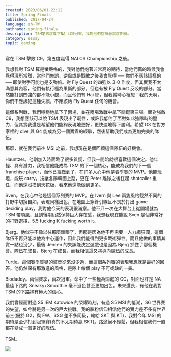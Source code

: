 ```yaml
---
created: 2023/06/01 22:12
title: Spring Finals
published: 2017-04-24
language: zh-TW
pathname: spring-finals
description: TSM第五度奪下NA LCS冠軍，我對他們抱持著高度期待。
category: essay
topic: gaming
---
```


寫在 TSM 擊敗 C9，第五度贏得 NALCS Championship 之後。

我想我對 TSM 算是蠻嚴格的，我對他們抱著非常高的期待，當他們贏的時候我會覺得理所當然，當他們失誤、逆風或是戰敗之後我會覺得 ── 你們不應該這樣的 ── 即使對手可能也是支勁旅。對 Fly Quest 的四強以 3-0 作收，但其實我不太滿意其內容，他們有執行極為果斷的部分，但也有被 Fly Quest 反咬的部分。當然能打到四強的都不能小覷，而且他們有 Hai 耶，但我當時心裡想：我的天啊，你們不應該犯這種失誤，不應該給 Fly Quest 任何的機會。

這個系列戰，我們穩穩地拿下了兩場，並在兩場激戰中拿下關鍵第三場。面對強敵 C9，我想應該可以說 TSM 表現出了韌性，或許我低估了面對如此強隊時的壓力，但其實我還是希望他們能夠表現地更好，更快速地奪下勝利。希望 G3 在對方家裡的 dive 與 G4 能成為另一個寶貴的經驗，然後幫助我們成為更加完美的隊伍。

那麼，就在我們前往 MSI 之前，我想現在是個回顧這個隊伍的好機會。

Hauntzer。他剛加入時面臨了很多質疑，但我一開始就很喜歡這個決定。他年輕、具有潛力，我相信他能成為 TSM 的下一個核心，能成為我們的下一個 franchise player，而他已經做到了，在許多人心中他是春季賽的 MVP。他能玩坦，能玩 carry，技壓各隊韓國上路，更在 Peter 離隊之後扛起 shotcaller 重任，而他還沒摸到天花板，看來他還能做到更多。

Sven。在我心中他是這個系列賽的 MVP。在 Ivern 與 Lee 兩隻風格截然不同的打野中切換自如，表現同樣出色，在地圖上穿針引線且不畏於打出 game deciding play，我對他今天的表現很滿意。他不只一次在大舞台上從開場就為 TSM 帶順風，且到後期仍然保持巨大存在感，我想我現在能說 Sven 是個非常好的打野選擇，5.5 fucking K fucking worth it。

Bjerg。他似乎不像以往那麼耀眼了，但那是因為他不再需要一人力網狂瀾，這個隊伍不再只能以他為中心運作，因此我們能得到更多戰術彈性。而且他做的事情其實一點也沒少，最後 Jensen 的失誤能決定遊戲也是因為 Bjerg 抓住了那個機會。隊伍在成長，Bjerg 在成長，而我相信這又將導向隊伍的成長。

Turtle。這個賽季質疑的聲音從來沒少過，而這個系列賽的表現我想就是最好的回答。他仍然保有那激進的風格，是隊上每個 play 不可或缺的一員。

Biodaddy。兩個賽季，兩次冠軍。命中了一些極為關鍵的 CC，對面也許是 NA 最佳下路的 Sneaky+Smoothie 毫不遜色甚至更加出色。未來還長，有他在我對 TSM 的下路抱有極大的信心。

我們曾經面對過 S5 IEM Katowice 的榮耀時刻，有過 S5 MSI 的低潮，S6 世界賽的失望，如今將是另一次的巨大挑戰。我的腦粉信仰相信他們的實力差不多有世界前三(優於 G2，與 FW、SSG 差不多同級，輸給 SKT 與 KT)，我對今年 MSI 的期待是至少打到冠軍賽(真的不太期待贏 SKT)。路途絕不輕鬆，但我相信我們一直都在變成一個更好的隊伍。

TSM。

![](spring-finals_1.png)
